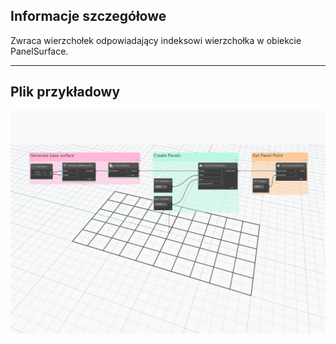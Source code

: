 ## Informacje szczegółowe
Zwraca wierzchołek odpowiadający indeksowi wierzchołka w obiekcie PanelSurface.
___
## Plik przykładowy

![GetVertex](./Autodesk.DesignScript.Geometry.PanelSurface.GetVertex_img.jpg)
